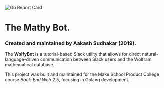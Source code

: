 ![Go Report Card](https://goreportcard.com/badge/AakashSudhakar/wolfybot)

# The Mathy Bot.

### Created and maintained by Aakash Sudhakar (2019).

The **WolfyBot** is a tutorial-based Slack utility that allows for direct natural-language-driven communication between Slack users and the Wolfram mathematical database. 

This project was built and maintained for the Make School Product College course *Back-End Web 2.5*, focusing in Golang development. 

